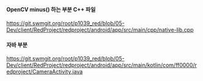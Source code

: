 #### OpenCV minus() 하는 부분 C++ 파일

https://git.swmgit.org/root/p1039_red/blob/05-Dev/client/RedProject/redproject/android/app/src/main/cpp/native-lib.cpp



#### 자바 부분

https://git.swmgit.org/root/p1039_red/blob/05-Dev/client/RedProject/redproject/android/app/src/main/kotlin/com/ff0000/redproject/CameraActivity.java